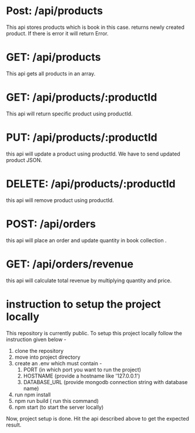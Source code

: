 # Post: /api/products

This api stores products which is book in this case. returns newly created product.
If there is error it will return Error.

# GET: /api/products

This api gets all products in an array.

# GET: /api/products/:productId

This api will return specific product using productId.

# PUT: /api/products/:productId

this api will update a product using productId. We have to send updated product JSON.

# DELETE: /api/products/:productId

this api will remove product using productId.

# POST: /api/orders

this api will place an order and update quantity in book collection .

# GET: /api/orders/revenue

this api will calculate total revenue by multiplying quantity and price.

# instruction to setup the project locally

This repository is currently public. To setup this project locally follow the instruction
given below -

1. clone the repository
2. move into project directory
3. create an .env which must contain -
    1. PORT (in which port you want to run the project)
    2. HOSTNAME (provide a hostname like '127.0.0.1')
    3. DATABASE_URL (provide mongodb connection string with database name)
4. run npm install
5. npm run build ( run this command)
6. npm start (to start the server locally)

Now, project setup is done. Hit the api described above to get the expected result.
